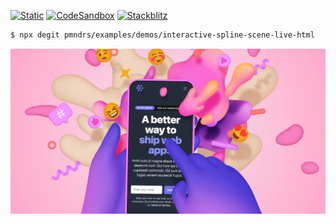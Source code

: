 [![Static](https://img.shields.io/badge/demo-%23646CFF.svg?logo=html5&logoColor=white)](https://pmndrs.github.io/examples/interactive-spline-scene-live-html)
[![CodeSandbox](https://img.shields.io/badge/codesandbox-040404?logo=codesandbox&logoColor=DBDBDB)](https://codesandbox.io/s/github/pmndrs/examples/tree/main/demos/interactive-spline-scene-live-html)
[![Stackblitz](https://img.shields.io/badge/stackblitz-fff?logo=Stackblitz&logoColor=1389FD)](https://stackblitz.com/github/pmndrs/examples/tree/main/demos/interactive-spline-scene-live-html)

```sh
$ npx degit pmndrs/examples/demos/interactive-spline-scene-live-html
```

![](thumbnail.webp)

